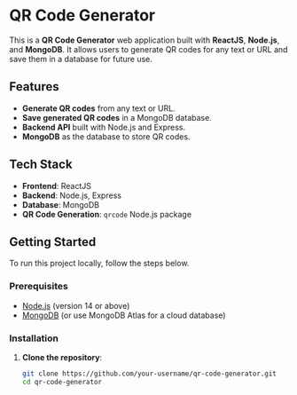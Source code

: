 # QR Code Generator

This is a **QR Code Generator** web application built with **ReactJS**, **Node.js**, and **MongoDB**. It allows users to generate QR codes for any text or URL and save them in a database for future use.

## Features

- **Generate QR codes** from any text or URL.
- **Save generated QR codes** in a MongoDB database.
- **Backend API** built with Node.js and Express.
- **MongoDB** as the database to store QR codes.

## Tech Stack

- **Frontend**: ReactJS
- **Backend**: Node.js, Express
- **Database**: MongoDB
- **QR Code Generation**: `qrcode` Node.js package

## Getting Started

To run this project locally, follow the steps below.

### Prerequisites

- [Node.js](https://nodejs.org/en/) (version 14 or above)
- [MongoDB](https://www.mongodb.com/) (or use MongoDB Atlas for a cloud database)

### Installation

1. **Clone the repository**:

   ```bash
   git clone https://github.com/your-username/qr-code-generator.git
   cd qr-code-generator
